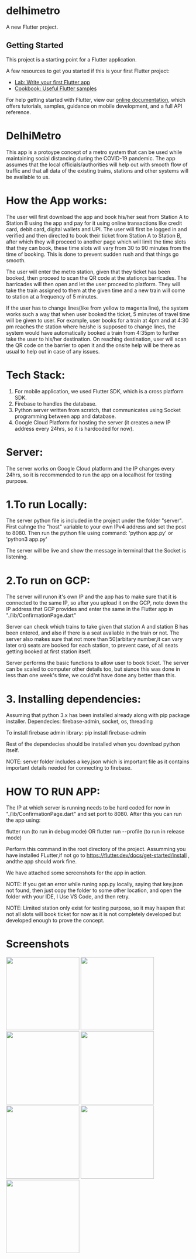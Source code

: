 # delhimetro

A new Flutter project.

## Getting Started

This project is a starting point for a Flutter application.

A few resources to get you started if this is your first Flutter project:

- [Lab: Write your first Flutter app](https://flutter.dev/docs/get-started/codelab)
- [Cookbook: Useful Flutter samples](https://flutter.dev/docs/cookbook)

For help getting started with Flutter, view our
[online documentation](https://flutter.dev/docs), which offers tutorials,
samples, guidance on mobile development, and a full API reference.

# DelhiMetro

This app is a protoype concept of a metro system that can be used while maintaining social distancing during the COVID-19 pandemic.
The app assumes that the local officials/authorities will help out with smooth flow of traffic and that all data of the existing trains,
stations and other systems will be available to us.

# How the App works:

The user will first download the app and book his/her seat from Station A to Station B using the app and pay for it using online transactions
like credit card, debit card, digital wallets and UPI. The user will first be logged in and verified and then directed to book their ticket from Station A 
to Station B, after which they will proceed to another page which will limit the time slots that they can book, these time slots will vary from 30 to
90 minutes from the time of booking. This is done to prevent sudden rush and that things go smooth.

The user will enter the metro station, given that they ticket has been booked, then proceed to scan the QR code at the station;s barricades.
The barricades will then open and let the user proceed to platform. They will take the train assigned to them at the given time and a new train will
come to station at a frequency of 5 minutes.

If the user has to change lines(like from yellow to magenta line), the system works such a way that when user booked the ticket, 5 minutes of travel time
will be given to user. For example, user books for a train at 4pm and at 4:30 pm reaches the station where he/she is supposed to change lines, the system
would have automatically booked a train from 4:35pm to further take the user to his/her destination. On reaching destination, user will scan the 
QR code on the barrier to open it and the onsite help will be there as usual to help out in case of any issues.

# Tech Stack:

1. For mobile application, we used Flutter SDK, which is a cross platform SDK.
2. Firebase to handles the database.
3. Python server written from scratch, that communicates using Socket programming between app and database.
4. Google Cloud Platform for hosting the server (it creates a new IP address every 24hrs, so it is hardcoded for now).

# Server:

The server works on Google Cloud platform and the IP changes every 24hrs, so it is recommended to run the app on a localhost for testing purpose.

 # 1.To run Locally:

The server python file is included in the project under the folder "server".
First cahnge the "host" variable to your own IPv4 address and set the post to 8080.
Then run the python file using command:
'python app.py' or 'python3 app.py'

The server will be live and show the message in terminal that the Socket is listening.

# 2.To run on GCP:

The server will runon it's own IP and the app has to make sure that it is connected to the same IP, so after you
upload it on the GCP, note down the IP address that GCP provides and enter the same in the Flutter app in "./lib/ConfirmationPage.dart"

Server can check which trains to take given that station A and station B has been entered, and also if there is a seat avaliable in the train or not.
The server also makes sure that not more than 50(arbitary number,it can vary later on) seats are booked for each station, to prevent case,
of all seats getting booked at first station itself.

Server performs the basic functions to allow user to book ticket. The server can be scaled to computer other details too, but siunce this was done in less than one week's time, 
we could'nt have done any better than this.

# 3. Installing dependencies:

Assuming that python 3.x has been installed already along with pip package installer.
Dependecies: firebase-admin, socket, os, threading

To install firebase admin library:
pip install firebase-admin

Rest of the dependecies should be installed when you download python itself.

NOTE: server folder includes a key.json which is important file as it contains important details needed for connecting to firebase.


# HOW TO RUN APP:

The IP at which server is running needs to be hard coded for now in "./lib/ConfirmationPage.dart" and set port to 8080.
After this you can run the app using:

flutter run
(to run in debug mode)
OR
flutter run --profile
(to run in release mode)

Perform this command in the root directory of the project. Assumming you have installed FLutter,if not go to 
https://flutter.dev/docs/get-started/install , andthe app should work fine.

We have attached some screenshots for the app in action.

NOTE: If you get an error while runing app.py locally, saying that key.json not found, then just copy the folder
to some other location, and open the folder with your IDE, I Use VS Code, and then retry.

NOTE: Limited station only exist for testing purpose, so it may haapen that not all slots will book ticket for now 
as it is not completely developed but developed enough to prove the concept.

# Screenshots
<img src="images/Screenshot_1.jpg" width="200">
<img src="images/Screenshot_2.jpg" width="200">
<img src="images/Screenshot_3.jpg" width="200">
<img src="images/Screenshot_4.jpg" width="200">
<img src="images/Screenshot_5.jpg" width="200">
<img src="images/Screenshot_6.jpg" width="200">
<img src="images/Screenshot_7.jpg" width="200">


